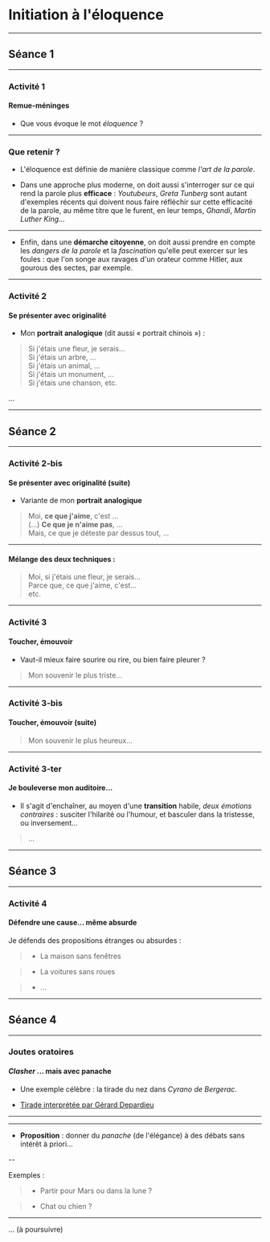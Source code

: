 # Initiation à l'éloquence

---

## Séance 1

---

### Activité 1

#### Remue-méninges

+ Que vous évoque le mot *éloquence* ?

---

### Que retenir ?

+ L'éloquence est définie de manière classique comme *l'art de la parole*.

+ Dans une approche plus moderne, on doit aussi s'interroger sur ce qui 
rend la parole plus **efficace** : *Youtubeurs*, *Greta Tunberg* sont 
autant d'exemples récents qui doivent nous faire réfléchir sur cette 
efficacité de la parole, au même titre que le furent, en leur temps, 
*Ghandi*, *Martin Luther King*...

---

+ Enfin, dans une **démarche citoyenne**, on doit aussi prendre en 
compte les *dangers de la parole* et la *fascination* qu'elle peut 
exercer sur les foules : que l'on songe aux ravages d'un orateur comme 
Hitler, aux gourous des sectes, par exemple.

---

### Activité 2

#### Se présenter avec originalité

+ Mon **portrait analogique** (dit aussi « portrait chinois ») :

> Si j'étais une fleur, je serais...  
> Si j'étais un arbre, ...  
> Si j'étais un animal, ...  
> Si j'étais un monument, ...  
> Si j'étais une chanson, etc.

...

---

## Séance 2

---

### Activité 2-bis

#### Se présenter avec originalité (suite)

+ Variante de mon **portrait analogique**

> Moi, **ce que j'aime**, c'est ...  
> (...)
> **Ce que je n'aime pas**, ...  
> Mais, ce que je déteste par dessus tout, ...

---

#### Mélange des deux techniques :

> Moi, si j'étais une fleur, je serais...  
> Parce que, ce que j'aime, c'est...  
> etc.

---

### Activité 3

#### Toucher, émouvoir

+ Vaut-il mieux faire sourire ou rire, ou bien faire pleurer ?

> Mon souvenir le plus triste...

---

### Activité 3-bis

#### Toucher, émouvoir (suite)

> Mon souvenir le plus heureux...

---

### Activité 3-ter

#### Je bouleverse mon auditoire...

+ Il s'agit d'enchaîner, au moyen d'une **transition** habile, *deux émotions 
contraires* : susciter l'hilarité ou l'humour, et basculer dans la tristesse, ou 
inversement...

> ...

---

## Séance 3

---

### Activité 4

#### Défendre une cause... même absurde

Je défends des propositions étranges ou absurdes :

>+ La maison sans fenêtres

>+ La voitures sans roues

>+ ...

---

## Séance 4

---

### Joutes oratoires

#### *Clasher* ... mais avec panache

+ Une exemple célèbre : la tirade du nez dans *Cyrano de Bergerac*.

+ [Tirade interprétée par Gérard Depardieu](https://youtu.be/pGMR-j6zTZU)

---



---

+ **Proposition** : donner du *panache* (de l'élégance) à des débats sans 
intérêt à priori...

--

Exemples :

>+ Partir pour Mars ou dans la lune ?

>+ Chat ou chien ?  

---

... (à poursuivre)
